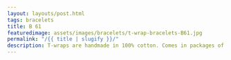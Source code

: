 ```yaml
---
layout: layouts/post.html
tags: bracelets
title: B 61
featuredimage: assets/images/bracelets/t-wrap-bracelets-B61.jpg
permalink: "/{{ title | slugify }}/"
description: T-wraps are handmade in 100% cotton. Comes in packages of 10 pieces of the same design. Probably the worlds best commercial for any Fun Park.
---
```

